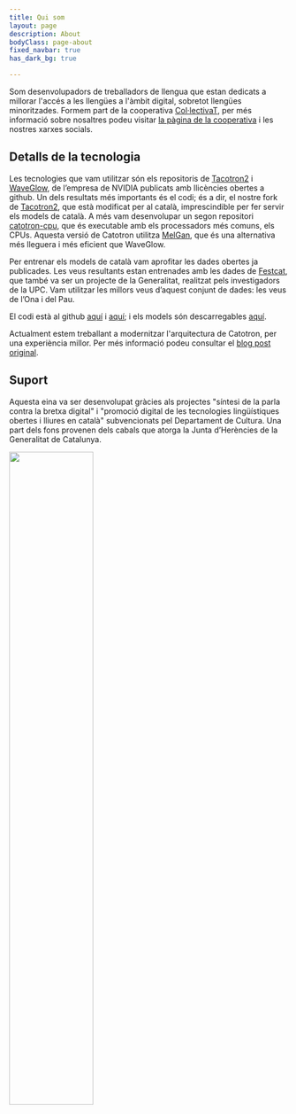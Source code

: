 ```yaml
---
title: Qui som
layout: page
description: About
bodyClass: page-about
fixed_navbar: true
has_dark_bg: true

---
```


Som desenvolupadors de treballadors de llengua que estan dedicats a millorar
l'accés a les llengües a l'àmbit digital, sobretot llengües minoritzades.
Formem part de la cooperativa [Col·lectivaT][collectivat], per més informació
sobre nosaltres podeu visitar [la pàgina de la cooperativa][collectivat] i
les nostres xarxes socials.

## Detalls de la tecnologia

Les tecnologies que vam utilitzar són els repositoris de [Tacotron2][nvidia]
i [WaveGlow][waveglow], de l’empresa de NVIDIA publicats amb llicències obertes a github. Un dels
resultats més importants és el codi; és a dir, el nostre fork de [Tacotron2][catotron], que
està modificat per al català, imprescindible per fer servir els models de
català. A més vam desenvolupar un segon repositori [catotron-cpu][catotron-cpu], que és
executable amb els processadors més comuns, els CPUs. Aquesta versió de Catotron utilitza
[MelGan][melgan], que és una alternativa més lleguera i més eficient que WaveGlow.

Per entrenar els models de català vam aprofitar les dades obertes ja
publicades. Les veus resultants estan entrenades amb les dades de [Festcat][festcat], que
també va ser un projecte de la Generalitat, realitzat pels investigadors de la
UPC. Vam utilitzar les millors veus d’aquest conjunt de dades: les veus de
l’Ona i del Pau.

El codi està al github [aquí][catotron] i [aquí][catotron-cpu]; i els models són descarregables [aquí][blog].

Actualment estem treballant a modernitzar l'arquitectura de Catotron, per una experiència millor. Per més informació podeu consultar el [blog post original][blog].

## Suport

Aquesta eina va ser desenvolupat gràcies als projectes "síntesi de la parla
contra la bretxa digital" i "promoció digital de les tecnologies lingüístiques
obertes i lliures en català" subvencionats pel Departament de Cultura. Una part
dels fons provenen dels cabals que atorga la Junta d’Herències de la
Generalitat de Catalunya.

<img src="http://collectivat.cat/img/logo_generalitat.png" width="55%" />

[collectivat]: https://collectivat.cat/ 
[blog]: https://collectivat.cat/blog/2019-12-05-sintesi-de-la-parla-xxnn/
[catotron]: https://github.com/CollectivaT-dev/catotron
[catotron-cpu]: https://github.com/CollectivaT-dev/catotron-cpu
[nvidia]: https://github.com/NVIDIA/tacotron2
[waveglow]: https://github.com/NVIDIA/waveglow/
[tallers]: https://github.com/CollectivaT-dev/TallersParla
[ona]: https://drive.google.com/open?id=1-fdWV-aH5nIRv1rZKQYInsRes2At74xG
[pau]: https://drive.google.com/open?id=1-T2nHQNEE8mXPaT-ulDSAXgdGSzomPMu
[colab1]: https://colab.research.google.com/github/CollectivaT-dev/TallersParla/blob/master/ipynb/catotron_inference.ipynb
[colab2]: https://colab.research.google.com/github/CollectivaT-dev/TallersParla/blob/master/ipynb/catotron_transfer_learn.ipynb
[festcat]: http://festcat.talp.cat/download.php
[melgan]: https://github.com/seungwonpark/melgan
[waveglow_model]: https://drive.google.com/open?id=1WsibBTsuRg_SF2Z6L6NFRTT-NjEy1oTx
[melgan_model]: https://drive.google.com/file/d/1U3LeuaMIVoRvMvfwlHjsRJPWhgTzeIBh
[demo]: http://catotron.collectivat.cat/
[paper]: /etc/INTERSPEECH_2020_Catotron.pdf

